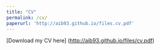 ```yaml
---
title: "CV"
permalink: /cv/
paperurl: 'http://aib93.github.io/files.cv.pdf'
---
```


[Download my CV here] (http://aib93.github.io/files/cv.pdf)
